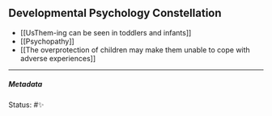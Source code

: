 ## Developmental Psychology Constellation

- [[UsThem-ing can be seen in toddlers and infants]]
- [[Psychopathy]]
- [[The overprotection of children may make them unable to cope with adverse experiences]]

___

##### Metadata

Status: #✨